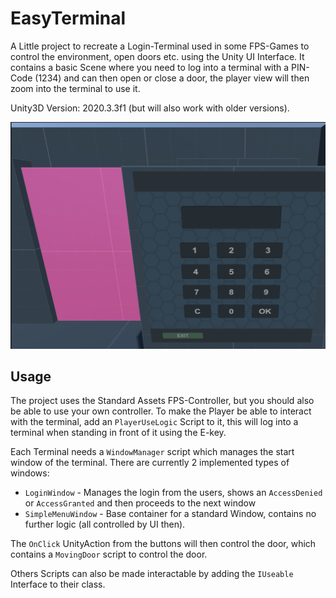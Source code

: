 # EasyTerminal

A Little project to recreate a Login-Terminal used in some FPS-Games to control the environment, open doors etc. using the Unity UI Interface.
It contains a basic Scene where you need to log into a terminal with a PIN-Code (1234) and can then open or close a door, the player view will then zoom into the terminal to use it.

Unity3D Version: 2020.3.3f1 (but will also work with older versions).

![](/Doumentation/LoginWindow.PNG)

## Usage

The project uses the Standard Assets FPS-Controller, but you should also be able to use your own controller. To make the Player be able to interact with the terminal,
add an `PlayerUseLogic` Script to it, this will log into a terminal when standing in front of it using the E-key.

Each Terminal needs a `WindowManager` script which manages the start window of the terminal. There are currently 2 implemented types of windows:
* `LoginWindow` - Manages the login from the users, shows an `AccessDenied` or `AccessGranted` and then proceeds to the next window
* `SimpleMenuWindow` - Base container for a standard Window, contains no further logic (all controlled by UI then).

The `OnClick` UnityAction from the buttons will then control the door, which contains a `MovingDoor` script to control the door.

Others Scripts can also be made interactable by adding the `IUseable` Interface to their class.
